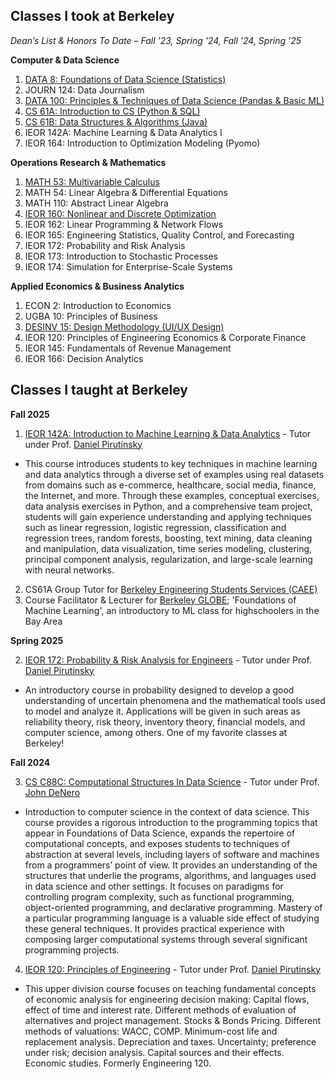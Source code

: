 
## Classes I took at Berkeley

*Dean’s List & Honors To Date – Fall '23, Spring '24, Fall '24, Spring '25*

**Computer & Data Science**
1. [DATA 8: Foundations of Data Science (Statistics)](https://www.data8.org/)
2. JOURN 124: Data Journalism
3. [DATA 100: Principles & Techniques of Data Science (Pandas & Basic ML)](https://ds100.org/)
4. [CS 61A: Introduction to CS (Python & SQL)](https://cs61a.org/)
5. [CS 61B: Data Structures & Algorithms (Java)](https://sp24.datastructur.es/)
6. IEOR 142A: Machine Learning & Data Analytics I
7. IEOR 164: Introduction to Optimization Modeling (Pyomo)

**Operations Research & Mathematics**
1. [MATH 53: Multivariable Calculus](https://math.berkeley.edu/~zworski/syllabus53_23.html) 
2. MATH 54: Linear Algebra & Differential Equations
3. MATH 110: Abstract Linear Algebra
5. [IEOR 160: Nonlinear and Discrete Optimization](https://lavaei.ieor.berkeley.edu/Course_IEOR160_Fall_2024.html)
6. IEOR 162: Linear Programming & Network Flows
7. IEOR 165: Engineering Statistics, Quality Control, and Forecasting
8. IEOR 172: Probability and Risk Analysis
9. IEOR 173: Introduction to Stochastic Processes
10. IEOR 174: Simulation for Enterprise-Scale Systems

**Applied Economics & Business Analytics**
1. ECON 2: Introduction to Economics
2. UGBA 10: Principles of Business
3. [DESINV 15: Design Methodology (UI/UX Design)](https://sites.google.com/berkeley.edu/bargain-buddy/home?authuser=0)
4. IEOR 120: Principles of Engineering Economics & Corporate Finance
5. IEOR 145: Fundamentals of Revenue Management
6. IEOR 166: Decision Analytics


## Classes I taught at Berkeley

**Fall 2025**

1. [IEOR 142A: Introduction to Machine Learning & Data Analytics](https://classes.berkeley.edu/content/2025-fall-indeng-142a-1-lec-1) - Tutor under Prof. [Daniel Pirutinsky](https://pirutinsky.ieor.berkeley.edu/)

- This course introduces students to key techniques in machine learning and data analytics through a diverse set of examples using real datasets from domains such as e-commerce, healthcare, social media, finance, the Internet, and more. Through these examples, conceptual exercises, data analysis exercises in Python, and a comprehensive team project, students will gain experience understanding and applying techniques such as linear regression, logistic regression, classification and regression trees, random forests, boosting, text mining, data cleaning and manipulation, data visualization, time series modeling, clustering, principal component analysis, regularization, and large-scale learning with neural networks.

2. CS61A Group Tutor for [Berkeley Engineering Students Services (CAEE)](https://engineering.berkeley.edu/students/academic-support/)
3. Course Facilitator & Lecturer for [Berkeley GLOBE](https://globe.berkeley.edu/); 'Foundations of Machine Learning', an introductory to ML class for highschoolers in the Bay Area

**Spring 2025**

2. [IEOR 172: Probability & Risk Analysis for Engineers](https://classes.berkeley.edu/content/2025-spring-indeng-172-1-lec-1) - Tutor under Prof. [Daniel Pirutinsky](https://pirutinsky.ieor.berkeley.edu/)

- An introductory course in probability designed to develop a good understanding of uncertain phenomena and the mathematical tools used to model and analyze it. Applications will be given in such areas as reliability theory, risk theory, inventory theory, financial models, and computer science, among others. One of my favorite classes at Berkeley!

**Fall 2024**

3. [CS C88C: Computational Structures In Data Science](https://c88c.org/fa24/) - Tutor under Prof. [John DeNero](https://denero.org/)

- Introduction to computer science in the context of data science. This course provides a rigorous introduction to the programming topics that appear in Foundations of Data Science, expands the repertoire of computational concepts, and exposes students to techniques of abstraction at several levels, including layers of software and machines from a programmers’ point of view. It provides an understanding of the structures that underlie the programs, algorithms, and languages used in data science and other settings. It focuses on paradigms for controlling program complexity, such as functional programming, object-oriented programming, and declarative programming. Mastery of a particular programming language is a valuable side effect of studying these general techniques. It provides practical experience with composing larger computational systems through several significant programming projects.

4. [IEOR 120: Principles of Engineering](https://classes.berkeley.edu/content/indeng-120) - Tutor under Prof. [Daniel Pirutinsky](https://pirutinsky.ieor.berkeley.edu/)

- This upper division course focuses on teaching fundamental concepts of economic analysis for engineering decision making: Capital flows, effect of time and interest rate. Different methods of evaluation of alternatives and project management. Stocks & Bonds Pricing. Different methods of valuations: WACC, COMP. Minimum-cost life and replacement analysis. Depreciation and taxes. Uncertainty; preference under risk; decision analysis. Capital sources and their effects. Economic studies. Formerly Engineering 120.



